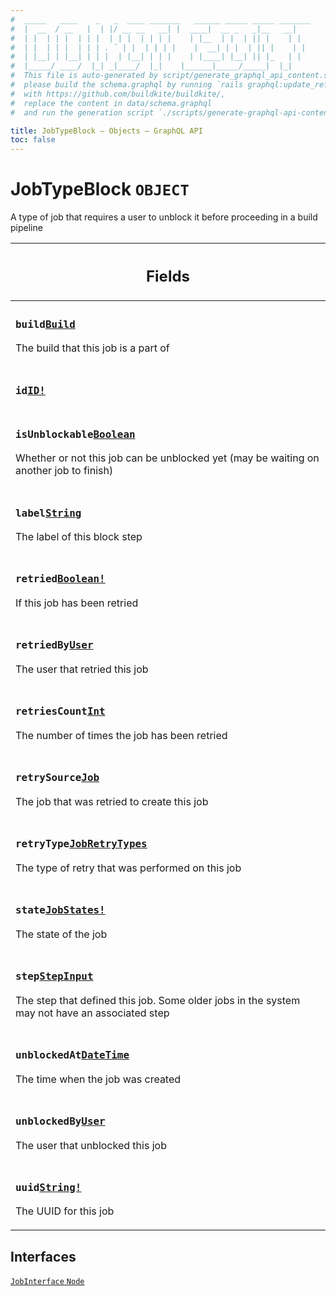 ```yaml
---
#  _____   ____    _   _  ____ _______   ______ _____ _____ _______
#  |  __  / __   |  | |/ __ __   __| |  ____|  __ _   _|__   __|
#  | |  | | |  | | |  | | |  | | | |    | |__  | |  | || |    | |
#  | |  | | |  | | | . ` | |  | | | |    |  __| | |  | || |    | |
#  | |__| | |__| | | |  | |__| | | |    | |____| |__| || |_   | |
#  |_____/ ____/  |_| _|____/  |_|    |______|_____/_____|  |_|
#  This file is auto-generated by script/generate_graphql_api_content.sh,
#  please build the schema.graphql by running `rails graphql:update_reference_schema`
#  with https://github.com/buildkite/buildkite/,
#  replace the content in data/schema.graphql
#  and run the generation script `./scripts/generate-graphql-api-content.sh`.

title: JobTypeBlock – Objects – GraphQL API
toc: false
---
```

<!-- vale off -->
<h1 class="has-pills" data-algolia-exclude>
  JobTypeBlock
  <span class="pill pill--object pill--normal-case pill--large"><code>OBJECT</code></span>
</h1>
<!-- vale on -->


A type of job that requires a user to unblock it before proceeding in a build pipeline

<table class="responsive-table responsive-table--single-column-rows">
  <thead>
    <th>
      <h2 data-algolia-exclude>Fields</h2>
    </th>
  </thead>
  <tbody>
    <tr><td><h3 class="is-small has-pills"><code>build</code><a href="/docs/apis/graphql/schemas/object/build" class="pill pill--object pill--normal-case pill--medium" title="Go to OBJECT Build"><code>Build</code></a></h3><p>The build that this job is a part of</p></td></tr><tr><td><h3 class="is-small has-pills"><code>id</code><a href="/docs/apis/graphql/schemas/scalar/id" class="pill pill--scalar pill--normal-case pill--medium" title="Go to SCALAR ID"><code>ID!</code></a></h3></td></tr><tr><td><h3 class="is-small has-pills"><code>isUnblockable</code><a href="/docs/apis/graphql/schemas/scalar/boolean" class="pill pill--scalar pill--normal-case pill--medium" title="Go to SCALAR Boolean"><code>Boolean</code></a></h3><p>Whether or not this job can be unblocked yet (may be waiting on another job to finish)</p></td></tr><tr><td><h3 class="is-small has-pills"><code>label</code><a href="/docs/apis/graphql/schemas/scalar/string" class="pill pill--scalar pill--normal-case pill--medium" title="Go to SCALAR String"><code>String</code></a></h3><p>The label of this block step</p></td></tr><tr><td><h3 class="is-small has-pills"><code>retried</code><a href="/docs/apis/graphql/schemas/scalar/boolean" class="pill pill--scalar pill--normal-case pill--medium" title="Go to SCALAR Boolean"><code>Boolean!</code></a></h3><p>If this job has been retried</p></td></tr><tr><td><h3 class="is-small has-pills"><code>retriedBy</code><a href="/docs/apis/graphql/schemas/object/user" class="pill pill--object pill--normal-case pill--medium" title="Go to OBJECT User"><code>User</code></a></h3><p>The user that retried this job</p></td></tr><tr><td><h3 class="is-small has-pills"><code>retriesCount</code><a href="/docs/apis/graphql/schemas/scalar/int" class="pill pill--scalar pill--normal-case pill--medium" title="Go to SCALAR Int"><code>Int</code></a></h3><p>The number of times the job has been retried</p></td></tr><tr><td><h3 class="is-small has-pills"><code>retrySource</code><a href="/docs/apis/graphql/schemas/union/job" class="pill pill--union pill--normal-case pill--medium" title="Go to UNION Job"><code>Job</code></a></h3><p>The job that was retried to create this job</p></td></tr><tr><td><h3 class="is-small has-pills"><code>retryType</code><a href="/docs/apis/graphql/schemas/enum/jobretrytypes" class="pill pill--enum pill--normal-case pill--medium" title="Go to ENUM JobRetryTypes"><code>JobRetryTypes</code></a></h3><p>The type of retry that was performed on this job</p></td></tr><tr><td><h3 class="is-small has-pills"><code>state</code><a href="/docs/apis/graphql/schemas/enum/jobstates" class="pill pill--enum pill--normal-case pill--medium" title="Go to ENUM JobStates"><code>JobStates!</code></a></h3><p>The state of the job</p></td></tr><tr><td><h3 class="is-small has-pills"><code>step</code><a href="/docs/apis/graphql/schemas/object/stepinput" class="pill pill--object pill--normal-case pill--medium" title="Go to OBJECT StepInput"><code>StepInput</code></a></h3><p>The step that defined this job. Some older jobs in the system may not have an associated step</p></td></tr><tr><td><h3 class="is-small has-pills"><code>unblockedAt</code><a href="/docs/apis/graphql/schemas/scalar/datetime" class="pill pill--scalar pill--normal-case pill--medium" title="Go to SCALAR DateTime"><code>DateTime</code></a></h3><p>The time when the job was created</p></td></tr><tr><td><h3 class="is-small has-pills"><code>unblockedBy</code><a href="/docs/apis/graphql/schemas/object/user" class="pill pill--object pill--normal-case pill--medium" title="Go to OBJECT User"><code>User</code></a></h3><p>The user that unblocked this job</p></td></tr><tr><td><h3 class="is-small has-pills"><code>uuid</code><a href="/docs/apis/graphql/schemas/scalar/string" class="pill pill--scalar pill--normal-case pill--medium" title="Go to SCALAR String"><code>String!</code></a></h3><p>The UUID for this job</p></td></tr>
  </tbody>
</table>




<h2 data-algolia-exclude>Interfaces</h2>
<div>
  <a href="/docs/apis/graphql/schemas/interface/jobinterface" class="pill pill--interface pill--normal-case pill--large" title="Go to INTERFACE JobInterface">
  <code>JobInterface</code>
</a>
<a href="/docs/apis/graphql/schemas/interface/node" class="pill pill--interface pill--normal-case pill--large" title="Go to INTERFACE Node">
  <code>Node</code>
</a>

</div>

